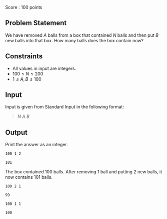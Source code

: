 Score : $100$ points

## Problem Statement

We have removed $A$ balls from a box that contained $N$ balls and then put $B$ new balls into that box. How many balls does the box contain now?

## Constraints

- All values in input are integers.
- $100 \leq N \leq 200$
- $1 \leq A,B \leq 100$

## Input

Input is given from Standard Input in the following format:

> $N$ $A$ $B$

## Output

Print the answer as an integer.

```input1
100 1 2
```

```output1
101
```

The box contained $100$ balls. After removing $1$ ball and putting $2$ new balls, it now contains $101$ balls.

```input2
100 2 1
```

```output2
99
```

```input3
100 1 1
```

```output3
100
```